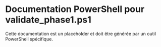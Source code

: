 # Documentation PowerShell pour validate_phase1.ps1

Cette documentation est un placeholder et doit être générée par un outil PowerShell spécifique.
